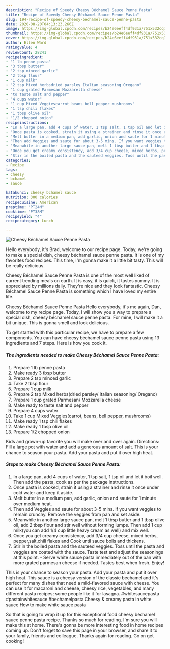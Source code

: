 ```yaml
---
description: "Recipe of Speedy Cheesy Béchamel Sauce Penne Pasta"
title: "Recipe of Speedy Cheesy Béchamel Sauce Penne Pasta"
slug: 194-recipe-of-speedy-cheesy-bechamel-sauce-penne-pasta
date: 2020-08-20T04:13:23.266Z
image: https://img-global.cpcdn.com/recipes/b24e6eeff4df931a/751x532cq70/cheesy-bechamel-sauce-penne-pasta-recipe-main-photo.jpg
thumbnail: https://img-global.cpcdn.com/recipes/b24e6eeff4df931a/751x532cq70/cheesy-bechamel-sauce-penne-pasta-recipe-main-photo.jpg
cover: https://img-global.cpcdn.com/recipes/b24e6eeff4df931a/751x532cq70/cheesy-bechamel-sauce-penne-pasta-recipe-main-photo.jpg
author: Ellen Ward
ratingvalue: 4
reviewcount: 28241
recipeingredient:
- "1 lb penne pasta"
- "3 tbsp butter"
- "2 tsp minced garlic"
- "2 tbsp flour"
- "1 cup milk"
- "2 tsp Mixed herbsdried parsley Italian seasoning Oregano"
- "1 cup grated Parmesan Mozzarella cheese"
- "to taste salt and pepper"
- "4 cups water"
- "1 cup Mixed Veggiescarrot beans bell pepper mushrooms"
- "1 tsp chili flakes"
- "1 tbsp olive oil"
- "1/2 chopped onion"
recipeinstructions:
- "In a large pan, add 4 cups of water, 1 tsp salt, 1 tsp oil and let it boil well. Then add the pasta, cook as per the package instructions."
- "Once pasta is cooked, strain it using a strainer and rinse it once under cold water and keep it aside."
- "Melt butter in a medium pan, add garlic, onion and saute for 1 minute over medium heat."
- "Then add Veggies and saute for about 3-5 mins. If you want veggies to remain crunchy. Remove the veggies from pan and set aside."
- "Meanwhile in another large sauce pan, melt 1 tbsp butter and 1 tbsp olive oil, add 2 tbsp flour and stir well without forming lumps. Then add 1 cup milk(you can add 1/4 cup little heavy cream as well) and mix well."
- "Once you get creamy consistency, add 3/4 cup cheese, mixed herbs, pepper,salt,chili flakes and Cook until sauce boils and thickens."
- "Stir in the boiled pasta and the sauteed veggies. Toss until the pasta and veggies are coated with the sauce. Taste test and adjust the seasonings at this point. Serve white sauce pasta immediately out of the pan with more grated parmesan cheese if needed. Tastes best when fresh. Enjoy!"
categories:
- Recipe
tags:
- cheesy
- bchamel
- sauce

katakunci: cheesy bchamel sauce 
nutrition: 300 calories
recipecuisine: American
preptime: "PT24M"
cooktime: "PT38M"
recipeyield: "4"
recipecategory: Lunch

---
```



![Cheesy Béchamel Sauce Penne Pasta](https://img-global.cpcdn.com/recipes/b24e6eeff4df931a/751x532cq70/cheesy-bechamel-sauce-penne-pasta-recipe-main-photo.jpg)

Hello everybody, it's Brad, welcome to our recipe page. Today, we're going to make a special dish, cheesy béchamel sauce penne pasta. It is one of my favorites food recipes. This time, I'm gonna make it a little bit tasty. This will be really delicious.

Cheesy Béchamel Sauce Penne Pasta is one of the most well liked of current trending meals on earth. It is easy, it is quick, it tastes yummy. It is appreciated by millions daily. They're nice and they look fantastic. Cheesy Béchamel Sauce Penne Pasta is something which I have loved my entire life.

Cheesy Béchamel Sauce Penne Pasta Hello everybody, it&#39;s me again, Dan, welcome to my recipe page. Today, I will show you a way to prepare a special dish, cheesy béchamel sauce penne pasta. For mine, I will make it a bit unique. This is gonna smell and look delicious.


To get started with this particular recipe, we have to prepare a few components. You can have cheesy béchamel sauce penne pasta using 13 ingredients and 7 steps. Here is how you cook it.

<!--inarticleads1-->

##### The ingredients needed to make Cheesy Béchamel Sauce Penne Pasta:

1. Prepare 1 lb penne pasta
1. Make ready 3 tbsp butter
1. Prepare 2 tsp minced garlic
1. Take 2 tbsp flour
1. Prepare 1 cup milk
1. Prepare 2 tsp Mixed herbs(dried parsley/ Italian seasoning/ Oregano)
1. Prepare 1 cup grated Parmesan/ Mozzarella cheese
1. Make ready to taste salt and pepper
1. Prepare 4 cups water
1. Take 1 cup Mixed Veggies(carrot, beans, bell pepper, mushrooms)
1. Make ready 1 tsp chili flakes
1. Make ready 1 tbsp olive oil
1. Prepare 1/2 chopped onion


Kids and grown-up favorite you will make over and over again. Directions: Fill a large pot with water and add a generous amount of salt. This is your chance to season your pasta. Add your pasta and put it over high heat. 

<!--inarticleads2-->

##### Steps to make Cheesy Béchamel Sauce Penne Pasta:

1. In a large pan, add 4 cups of water, 1 tsp salt, 1 tsp oil and let it boil well. Then add the pasta, cook as per the package instructions.
1. Once pasta is cooked, strain it using a strainer and rinse it once under cold water and keep it aside.
1. Melt butter in a medium pan, add garlic, onion and saute for 1 minute over medium heat.
1. Then add Veggies and saute for about 3-5 mins. If you want veggies to remain crunchy. Remove the veggies from pan and set aside.
1. Meanwhile in another large sauce pan, melt 1 tbsp butter and 1 tbsp olive oil, add 2 tbsp flour and stir well without forming lumps. Then add 1 cup milk(you can add 1/4 cup little heavy cream as well) and mix well.
1. Once you get creamy consistency, add 3/4 cup cheese, mixed herbs, pepper,salt,chili flakes and Cook until sauce boils and thickens.
1. Stir in the boiled pasta and the sauteed veggies. Toss until the pasta and veggies are coated with the sauce. Taste test and adjust the seasonings at this point. - Serve white sauce pasta immediately out of the pan with more grated parmesan cheese if needed. Tastes best when fresh. Enjoy!


This is your chance to season your pasta. Add your pasta and put it over high heat. This sauce is a cheesy version of the classic bechamel and it&#39;s perfect for many dishes that need a mild-flavored sauce with cheese. You can use it for macaroni and cheese, cheesy rice, vegetables, and many different pasta recipes; some people like it for lasagna. #whitesaucepasta #pastainwhitesauce #bechamelpasta Cheesy &amp; creamy pasta in white sauce How to make white sauce pasta 

So that is going to wrap it up for this exceptional food cheesy béchamel sauce penne pasta recipe. Thanks so much for reading. I'm sure you will make this at home. There's gonna be more interesting food in home recipes coming up. Don't forget to save this page in your browser, and share it to your family, friends and colleague. Thanks again for reading. Go on get cooking!
